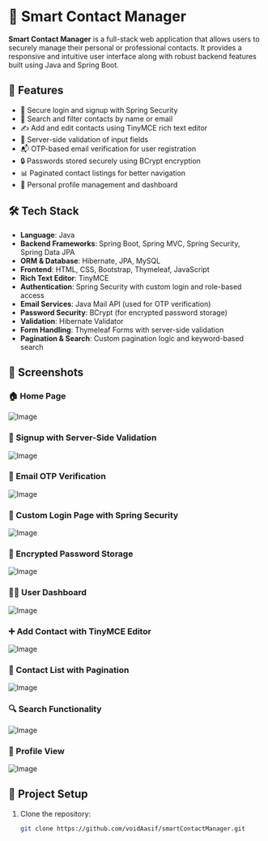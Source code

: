 # 📇 Smart Contact Manager

**Smart Contact Manager** is a full-stack web application that allows users to securely manage their personal or professional contacts. It provides a responsive and intuitive user interface along with robust backend features built using Java and Spring Boot.

## 🚀 Features

- 🔐 Secure login and signup with Spring Security
- 🔎 Search and filter contacts by name or email
- ✍️ Add and edit contacts using TinyMCE rich text editor
- 🧪 Server-side validation of input fields
- 📬 OTP-based email verification for user registration
- 🔒 Passwords stored securely using BCrypt encryption
- 📊 Paginated contact listings for better navigation
- 👤 Personal profile management and dashboard

## 🛠️ Tech Stack

- **Language**: Java  
- **Backend Frameworks**: Spring Boot, Spring MVC, Spring Security, Spring Data JPA  
- **ORM & Database**: Hibernate, JPA, MySQL  
- **Frontend**: HTML, CSS, Bootstrap, Thymeleaf, JavaScript  
- **Rich Text Editor**: TinyMCE  
- **Authentication**: Spring Security with custom login and role-based access  
- **Email Services**: Java Mail API (used for OTP verification)  
- **Password Security**: BCrypt (for encrypted password storage)  
- **Validation**: Hibernate Validator
- **Form Handling**: Thymeleaf Forms with server-side validation  
- **Pagination & Search**: Custom pagination logic and keyword-based search

## 📸 Screenshots

### 🏠 Home Page  
![Image](https://github.com/user-attachments/assets/7f876e46-4862-4fd7-a404-979d3665ddfb)

### 🧾 Signup with Server-Side Validation  
![Image](https://github.com/user-attachments/assets/a5090480-48c5-43ed-a0c1-94ae3ec5abfd)

### 📧 Email OTP Verification  
![Image](https://github.com/user-attachments/assets/5ece0f9e-e336-4dd1-a875-28460bcb635c)

### 🔐 Custom Login Page with Spring Security  
![Image](https://github.com/user-attachments/assets/e5b2441a-0e5e-4621-851f-ed29140af60a)

### 🔑 Encrypted Password Storage  
![Image](https://github.com/user-attachments/assets/065767f9-ace6-4ac1-b674-cbf9702ec5f8)

### 👨‍💼 User Dashboard  
![Image](https://github.com/user-attachments/assets/fc737f1f-6dcc-4e5b-8d0b-087c870afa3f)

### ➕ Add Contact with TinyMCE Editor  
![Image](https://github.com/user-attachments/assets/7c432969-39ec-489d-8d90-5463add3d964)

### 🔁 Contact List with Pagination  
![Image](https://github.com/user-attachments/assets/367700cd-eea8-489f-a0b4-593ccefbdc08)

### 🔍 Search Functionality  
![Image](https://github.com/user-attachments/assets/c9a71d54-b857-4b59-b7bc-5b2bdc8840af)

### 👤 Profile View  
![Image](https://github.com/user-attachments/assets/af3a5bfb-11b8-4ec7-beb5-cd5fafbdcd91)

## 📂 Project Setup

1. Clone the repository:
   ```bash
   git clone https://github.com/voidAasif/smartContactManager.git
